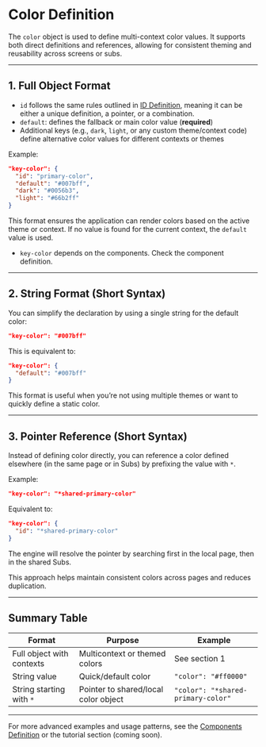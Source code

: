# Color Definition

The `color` object is used to define multi-context color values. It supports both direct definitions and references, allowing for consistent theming and reusability across screens or subs.

---

## 1. Full Object Format

- `id` follows the same rules outlined in [ID Definition](id.md), meaning it can be either a unique definition, a pointer, or a combination.
- `default`: defines the fallback or main color value (**required**)
- Additional keys (e.g., `dark`, `light`, or any custom theme/context code) define alternative color values for different contexts or themes

Example:

```json
"key-color": {
  "id": "primary-color",
  "default": "#007bff",
  "dark": "#0056b3",
  "light": "#66b2ff"
}
```

This format ensures the application can render colors based on the active theme or context. If no value is found for the current context, the `default` value is used.

- `key-color` depends on the components. Check the component definition.

---

## 2. String Format (Short Syntax)

You can simplify the declaration by using a single string for the default color:

```json
"key-color": "#007bff"
```

This is equivalent to:

```json
"key-color": {
  "default": "#007bff"
}
```

This format is useful when you’re not using multiple themes or want to quickly define a static color.

---

## 3. Pointer Reference (Short Syntax)

Instead of defining color directly, you can reference a color defined elsewhere (in the same page or in Subs) by prefixing the value with `*`.

Example:

```json
"key-color": "*shared-primary-color"
```

Equivalent to:

```json
"key-color": {
  "id": "*shared-primary-color"
}
```

The engine will resolve the pointer by searching first in the local page, then in the shared Subs.

This approach helps maintain consistent colors across pages and reduces duplication.

---

## Summary Table

| Format                            | Purpose                               | Example                                   |
|-----------------------------------|-------------------------------------|-------------------------------------------|
| Full object with contexts         | Multicontext or themed colors        | See section 1                             |
| String value                     | Quick/default color                   | `"color": "#ff0000"`                      |
| String starting with `*`          | Pointer to shared/local color object | `"color": "*shared-primary-color"`       |

---

For more advanced examples and usage patterns, see the [Components Definition](../components-definition/index.md) or the tutorial section (coming soon).
